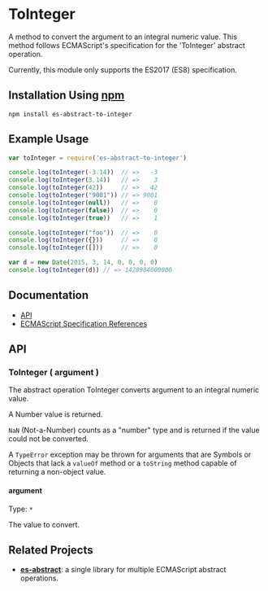 # ToInteger

A method to convert the argument to an integral numeric value. This method
follows ECMAScript's specification for the 'ToInteger' abstract operation.

Currently, this module only supports the ES2017 (ES8) specification.

## Installation Using [npm](https://docs.npmjs.com/getting-started/installing-npm-packages-locally)

```
npm install es-abstract-to-integer
```

## Example Usage

```javascript
var toInteger = require('es-abstract-to-integer')

console.log(toInteger(-3.14))  // =>   -3
console.log(toInteger(3.14))   // =>    3
console.log(toInteger(42))     // =>   42
console.log(toInteger("9001")) // => 9001
console.log(toInteger(null))   // =>    0
console.log(toInteger(false))  // =>    0
console.log(toInteger(true))   // =>    1

console.log(toInteger("foo"))  // =>    0
console.log(toInteger({}))     // =>    0
console.log(toInteger([]))     // =>    0

var d = new Date(2015, 3, 14, 0, 0, 0, 0)
console.log(toInteger(d)) // => 1428984000000
```

## Documentation

-   [API](#api)
-   [ECMAScript Specification References](./docs/ToInteger-es2017.markdown)

## API

### ToInteger ( argument )

The abstract operation ToInteger converts argument to an integral numeric value.

A Number value is returned.

`NaN` (Not-a-Number) counts as a "number" type and is returned if the value
could not be converted.

A `TypeError` exception may be thrown for arguments that are Symbols or Objects
that lack a `valueOf` method or a `toString` method capable of returning a 
non-object value.

#### argument

Type: `*`

The value to convert.

## Related Projects

-   **[es-abstract](https://github.com/ljharb/es-abstract)**: a single library
    for multiple ECMAScript abstract operations.
